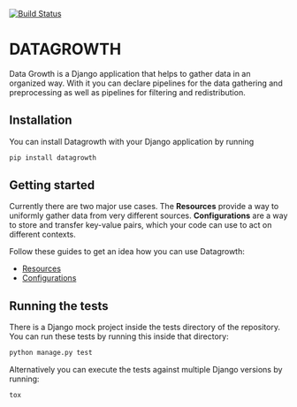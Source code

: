 [![Build Status](https://travis-ci.com/fako/datagrowth.svg?branch=master)](https://travis-ci.com/fako/datagrowth)

DATAGROWTH
==========

Data Growth is a Django application that helps to gather data in an organized way. With it you can declare pipelines
for the data gathering and preprocessing as well as pipelines for filtering and redistribution.


Installation
------------

You can install Datagrowth with your Django application by running

```bash
pip install datagrowth
```


Getting started
---------------

Currently there are two major use cases.
The **Resources** provide a way to uniformly gather data from very different sources.
**Configurations** are a way to store and transfer key-value pairs,
which your code can use to act on different contexts.

Follow these guides to get an idea how you can use Datagrowth:

* [Resources](https://data-scope.com/datagrowth/resources/)
* [Configurations](https://data-scope.com/datagrowth/configuration/)


Running the tests
-----------------

There is a Django mock project inside the tests directory of the repository.
You can run these tests by running this inside that directory:

```bash
python manage.py test
```  

Alternatively you can execute the tests against multiple Django versions by running:

```bash
tox
```
